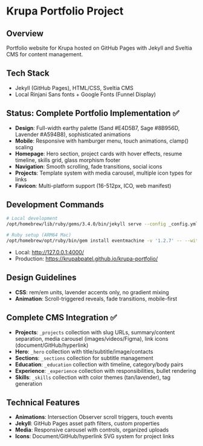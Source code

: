 # Krupa Portfolio Project

## Overview
Portfolio website for Krupa hosted on GitHub Pages with Jekyll and Sveltia CMS for content management.

## Tech Stack
- Jekyll (GitHub Pages), HTML/CSS, Sveltia CMS
- Local Rinjani Sans fonts + Google Fonts (Funnel Display)

## Status: Complete Portfolio Implementation ✅
- **Design**: Full-width earthy palette (Sand #E4D5B7, Sage #8B956D, Lavender #A594B8), sophisticated animations
- **Mobile**: Responsive with hamburger menu, touch animations, clamp() scaling
- **Homepage**: Hero section, project cards with hover effects, resume timeline, skills grid, glass morphism footer
- **Navigation**: Smooth scrolling, fade transitions, social icons
- **Projects**: Template system with media carousel, multiple icon types for links
- **Favicon**: Multi-platform support (16-512px, ICO, web manifest)

## Development Commands
```bash
# Local development
/opt/homebrew/lib/ruby/gems/3.4.0/bin/jekyll serve --config _config.yml,_config_dev.yml --force_polling

# Ruby setup (ARM64 Mac)
/opt/homebrew/opt/ruby/bin/gem install eventmachine -v '1.2.7' -- --with-cppflags="-I$(brew --prefix)/include -I$(xcrun --show-sdk-path)/usr/include/c++/v1" --with-ldflags="-L$(brew --prefix)/lib"
```
- Local: http://127.0.0.1:4000/
- Production: https://krupabpatel.github.io/krupa-portfolio/

## Design Guidelines
- **CSS**: rem/em units, lavender accents only, no gradient mixing
- **Animation**: Scroll-triggered reveals, fade transitions, mobile-first

## Complete CMS Integration ✅
- **Projects**: `_projects` collection with slug URLs, summary/content separation, media carousel (images/videos/Figma), link icons (document/GitHub/hyperlink)
- **Hero**: `_hero` collection with title/subtitle/image/contacts
- **Sections**: `_sections` collection for subtitle management  
- **Education**: `_education` collection with timeline, category/body pairs
- **Experience**: `_experience` collection with responsibilities, bullet rendering
- **Skills**: `_skills` collection with color themes (tan/lavender), tag generation

## Technical Features
- **Animations**: Intersection Observer scroll triggers, touch events
- **Jekyll**: GitHub Pages asset path filters, custom properties
- **Media**: Responsive carousel with controls, organized uploads
- **Icons**: Document/GitHub/hyperlink SVG system for project links